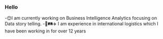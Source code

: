 ### Hello 

-😊I am currently working on Business Intelligence Analytics focusing on Data story telling. 
-🚄🛤️✈️ I am experience in international logistics which I have been working in for over 12 years
